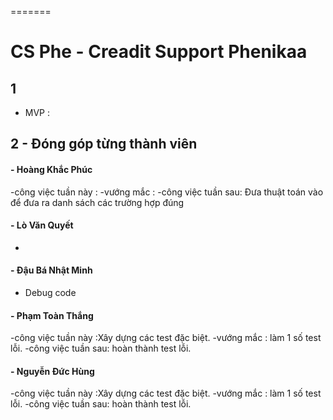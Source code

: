=======
# CS Phe - Creadit Support Phenikaa

## 1
- MVP : 

## 2 - Đóng góp từng thành viên

#### - Hoàng Khắc Phúc
-công việc tuần này : 
-vướng mắc : 
-công việc tuần sau: Đưa thuật toán vào để đưa ra danh sách các trường hợp đúng

#### - Lò Văn Quyết
- 

#### - Đậu Bá Nhật Minh
- Debug code

#### - Phạm Toàn Thắng
-công việc tuần này :Xây dựng các test đặc biệt.
-vướng mắc : làm 1 số test lỗi.
-công việc tuần sau: hoàn thành test lỗi.
#### - Nguyễn Đức Hùng
-công việc tuần này :Xây dựng các test đặc biệt.
-vướng mắc : làm 1 số test lỗi.
-công việc tuần sau: hoàn thành test lỗi.
 

